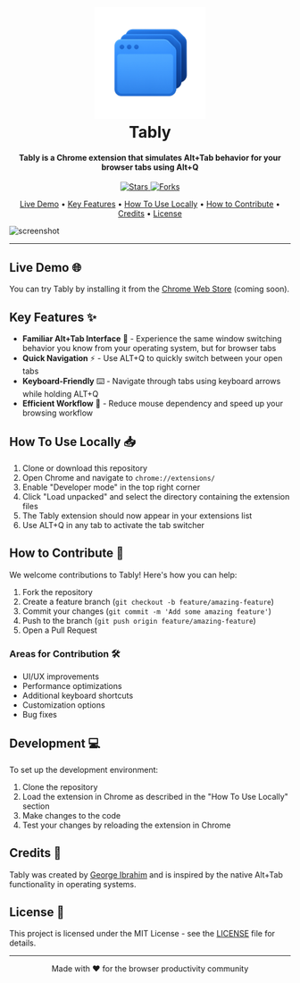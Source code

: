 <h1 align="center">
  <br>
    <img src="public/tably.png" alt="Tably" width="200">
  <br>
  Tably
  <br>
</h1>

<h4 align="center">Tably is a Chrome extension that simulates Alt+Tab behavior for your browser tabs using Alt+Q
</h4>

<p align="center">
  <a href="https://github.comhttps:/georgeibrahim1/Tably-Extension/stargazers">
    <img src="https://img.shields.io/github/stars/georgeibrahim1/Tably-Extension?style=social" alt="Stars">
  </a>
  <a href="https://github.com/georgeibrahim1/Tably-Extension/network/members">
    <img src="https://img.shields.io/github/forks/georgeibrahim1/Tably-Extension?style=social" alt="Forks">
  </a>
</p>

<div align = "center" >
</div>

<p align="center">
  <a href="#live-demo">Live Demo</a> •
  <a href="#key-features">Key Features</a> •
  <a href="#how-to-use-locally">How To Use Locally</a> •
  <a href="#how-to-contribute">How to Contribute</a> •
  <a href="#credits">Credits</a> •
  <a href="#license">License</a>
</p>

![screenshot](public/recordCv1.gif)  

---

## Live Demo 🌐

You can try Tably by installing it from the [Chrome Web Store](https://chrome.google.com/webstore/detail/tably-tab-switcher/your-extension-id-here) (coming soon).

## Key Features ✨

* **Familiar Alt+Tab Interface** 🔄 - Experience the same window switching behavior you know from your operating system, but for browser tabs
* **Quick Navigation** ⚡ - Use ALT+Q to quickly switch between your open tabs
* **Keyboard-Friendly** ⌨️ - Navigate through tabs using keyboard arrows while holding ALT+Q
* **Efficient Workflow** 🎯 - Reduce mouse dependency and speed up your browsing workflow

## How To Use Locally 📥

1. Clone or download this repository
2. Open Chrome and navigate to `chrome://extensions/`
3. Enable "Developer mode" in the top right corner
4. Click "Load unpacked" and select the directory containing the extension files
5. The Tably extension should now appear in your extensions list
6. Use ALT+Q in any tab to activate the tab switcher

## How to Contribute 🤝

We welcome contributions to Tably! Here's how you can help:

1. Fork the repository
2. Create a feature branch (`git checkout -b feature/amazing-feature`)
3. Commit your changes (`git commit -m 'Add some amazing feature'`)
4. Push to the branch (`git push origin feature/amazing-feature`)
5. Open a Pull Request

### Areas for Contribution 🛠️
- UI/UX improvements
- Performance optimizations
- Additional keyboard shortcuts
- Customization options
- Bug fixes

## Development 💻

To set up the development environment:

1. Clone the repository
2. Load the extension in Chrome as described in the "How To Use Locally" section
3. Make changes to the code
4. Test your changes by reloading the extension in Chrome

## Credits 👏

Tably was created by [George Ibrahim](https://github.com/georgeibrahim1) and is inspired by the native Alt+Tab functionality in operating systems.

## License 📄

This project is licensed under the MIT License - see the [LICENSE](LICENSE) file for details.

---

<div align="center">
Made with ❤️ for the browser productivity community
</div>